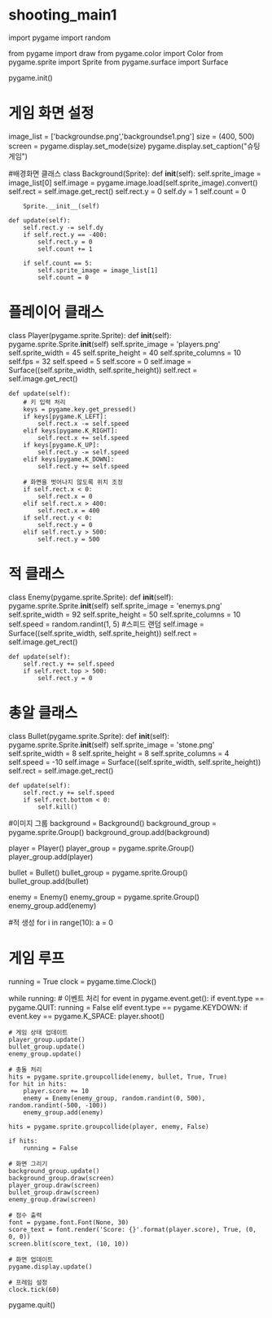 # shooting_main1
import pygame
import random

from pygame import draw
from pygame.color import Color
from pygame.sprite import Sprite
from pygame.surface import Surface

pygame.init()

# 게임 화면 설정
image_list = ['backgroundse.png','backgroundse1.png']
size = (400, 500)
screen = pygame.display.set_mode(size)
pygame.display.set_caption("슈팅 게임")

#배경화면 클래스
class Background(Sprite):
    def __init__(self):
        self.sprite_image = image_list[0]
        self.image = pygame.image.load(self.sprite_image).convert()
        self.rect = self.image.get_rect()
        self.rect.y = 0
        self.dy = 1
        self.count = 0
        
        Sprite.__init__(self)

    def update(self):
        self.rect.y -= self.dy
        if self.rect.y == -400:
            self.rect.y = 0
            self.count += 1
            
        if self.count == 5:
            self.sprite_image = image_list[1]
            self.count = 0

# 플레이어 클래스
class Player(pygame.sprite.Sprite):
    def __init__(self):
        pygame.sprite.Sprite.__init__(self)
        self.sprite_image = 'players.png'
        self.sprite_width = 45
        self.sprite_height = 40
        self.sprite_columns = 10
        self.fps = 32
        self.speed = 5
        self.score = 0
        self.image = Surface((self.sprite_width, self.sprite_height))
        self.rect = self.image.get_rect()

    def update(self):
        # 키 입력 처리
        keys = pygame.key.get_pressed()
        if keys[pygame.K_LEFT]:
            self.rect.x -= self.speed
        elif keys[pygame.K_RIGHT]:
            self.rect.x += self.speed
        if keys[pygame.K_UP]:
            self.rect.y -= self.speed
        elif keys[pygame.K_DOWN]:
            self.rect.y += self.speed
        
        # 화면을 벗어나지 않도록 위치 조정
        if self.rect.x < 0:
            self.rect.x = 0
        elif self.rect.x > 400:
            self.rect.x = 400
        if self.rect.y < 0:
            self.rect.y = 0
        elif self.rect.y > 500:
            self.rect.y = 500

# 적 클래스
class Enemy(pygame.sprite.Sprite):
    def __init__(self):
        pygame.sprite.Sprite.__init__(self)
        self.sprite_image = 'enemys.png'
        self.sprite_width = 92
        self.sprite_height = 50
        self.sprite_columns = 10
        self.speed = random.randint(1, 5) #스피드 랜덤
        self.image = Surface((self.sprite_width, self.sprite_height))
        self.rect = self.image.get_rect()

    def update(self):
        self.rect.y += self.speed
        if self.rect.top > 500:
            self.rect.y = 0

# 총알 클래스
class Bullet(pygame.sprite.Sprite):
    def __init__(self):
        pygame.sprite.Sprite.__init__(self)
        self.sprite_image = 'stone.png'
        self.sprite_width = 8
        self.sprite_height = 8
        self.sprite_columns = 4
        self.speed = -10
        self.image = Surface((self.sprite_width, self.sprite_height))
        self.rect = self.image.get_rect()

    def update(self):
        self.rect.y += self.speed
        if self.rect.bottom < 0:
            self.kill()

#이미지 그룹
background = Background()
background_group = pygame.sprite.Group()
background_group.add(background)

player = Player()
player_group = pygame.sprite.Group()
player_group.add(player)

bullet = Bullet()
bullet_group = pygame.sprite.Group()
bullet_group.add(bullet)

enemy = Enemy()
enemy_group = pygame.sprite.Group()
enemy_group.add(enemy)

#적 생성
for i in range(10):
    a = 0

# 게임 루프
running = True
clock = pygame.time.Clock()

while running:
    # 이벤트 처리
    for event in pygame.event.get():
        if event.type == pygame.QUIT:
            running = False
        elif event.type == pygame.KEYDOWN:
            if event.key == pygame.K_SPACE:
                player.shoot()

    # 게임 상태 업데이트
    player_group.update()
    bullet_group.update()
    enemy_group.update()

    # 충돌 처리
    hits = pygame.sprite.groupcollide(enemy, bullet, True, True)
    for hit in hits:
        player.score += 10
        enemy = Enemy(enemy_group, random.randint(0, 500), random.randint(-500, -100))
        enemy_group.add(enemy)

    hits = pygame.sprite.groupcollide(player, enemy, False)
    
    if hits:
        running = False

    # 화면 그리기
    background_group.update()
    background_group.draw(screen)
    player_group.draw(screen)
    bullet_group.draw(screen)
    enemy_group.draw(screen)

    # 점수 출력
    font = pygame.font.Font(None, 30)
    score_text = font.render('Score: {}'.format(player.score), True, (0, 0, 0))
    screen.blit(score_text, (10, 10))

    # 화면 업데이트
    pygame.display.update()

    # 프레임 설정
    clock.tick(60)

pygame.quit()
